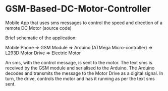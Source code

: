 # GSM-Based-DC-Motor-Controller

Mobile App that uses sms messages to control the speed and direction of a remote DC Motor (source code)

Brief schematic of the application:

Mobile Phone => GSM Module => Arduino (ATMega Micro-controller) => L293D Motor Drive => Electric Motor

An sms, with the control message, is sent to the motor. The text sms is received by the GSM module and serialised to the Arduino.
The Arduino decodes and transmits the message to the Motor Drive as a digital signal. In turn, the drive, controls the motor and
has it running as per the text sms sent.

